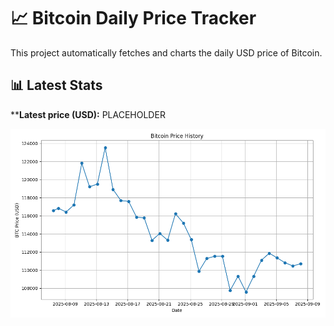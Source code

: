 # 📈 Bitcoin Daily Price Tracker

This project automatically fetches and charts the daily USD price of Bitcoin.

## 📊 Latest Stats

****Latest price (USD):** <!--BTC_PRICE-->PLACEHOLDER<!--/BTC_PRICE-->

![BTC Historical Chart](btc_price_history.png)
